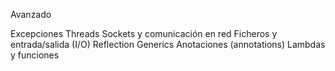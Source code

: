 
Avanzado

Excepciones
Threads
Sockets y comunicación en red
Ficheros y entrada/salida (I/O)
Reflection
Generics
Anotaciones (annotations)
Lambdas y funciones
